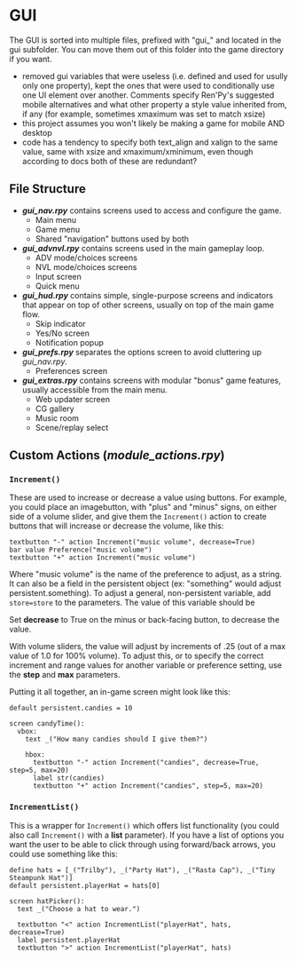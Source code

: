 # GUI
The GUI is sorted into multiple files, prefixed with "gui_" and located in the gui subfolder. You can move them out of this folder into the game directory if you want.

- removed gui variables that were useless (i.e. defined and used for usully only one property), kept the ones that were used to conditionally use one UI element over another. Comments specify Ren'Py's suggested mobile alternatives and what other property a style value inherited from, if any (for example, sometimes xmaximum was set to match xsize)
- this project assumes you won't likely be making a game for mobile AND desktop
- code has a tendency to specify both text_align and xalign to the same value, same with xsize and xmaximum/xminimum, even though according to docs both of these are redundant?

## File Structure
- ***gui_nav.rpy*** contains screens used to access and configure the game.
  - Main menu
  - Game menu
  - Shared "navigation" buttons used by both
- ***gui_advnvl.rpy*** contains screens used in the main gameplay loop.
  - ADV mode/choices screens
  - NVL mode/choices screens
  - Input screen
  - Quick menu
- ***gui_hud.rpy*** contains simple, single-purpose screens and indicators that appear on top of other screens, usually on top of the main game flow.
  - Skip indicator
  - Yes/No screen
  - Notification popup
- ***gui_prefs.rpy*** separates the options screen to avoid cluttering up *gui_nav.rpy*.
  - Preferences screen
- ***gui_extras.rpy*** contains screens with modular "bonus" game features, usually accessible from the main menu.
  - Web updater screen
  - CG gallery
  - Music room
  - Scene/replay select

## Custom Actions (*module_actions.rpy*)

### `Increment()`
These are used to increase or decrease a value using buttons. For example, you could place an imagebutton, with "plus" and "minus" signs, on either side of a volume slider, and give them the `Increment()` action to create buttons that will increase or decrease the volume, like this:

```
textbutton "-" action Increment("music volume", decrease=True)
bar value Preference("music volume")
textbutton "+" action Increment("music volume")
```

Where "music volume" is the name of the preference to adjust, as a string. It can also be a field in the persistent object (ex: "something" would adjust persistent.something). To adjust a general, non-persistent variable, add `store=store` to the parameters. The value of this variable should be

Set **decrease** to True on the minus or back-facing button, to decrease the value.

With volume sliders, the value will adjust by increments of .25 (out of a max value of 1.0 for 100% volume). To adjust this, or to specify the correct increment and range values for another variable or preference setting, use the **step** and **max** parameters.

Putting it all together, an in-game screen might look like this:

```
default persistent.candies = 10

screen candyTime():
  vbox:
    text _("How many candies should I give them?")

    hbox:
      textbutton "-" action Increment("candies", decrease=True, step=5, max=20)
      label str(candies)
      textbutton "+" action Increment("candies", step=5, max=20)
```

### `IncrementList()`

This is a wrapper for `Increment()` which offers list functionality (you could also call `Increment()` with a **list** parameter). If you have a list of options you want the user to be able to click through using forward/back arrows, you could use something like this:

```
define hats = [_("Trilby"), _("Party Hat"), _("Rasta Cap"), _("Tiny Steampunk Hat")]
default persistent.playerHat = hats[0]

screen hatPicker():
  text _("Choose a hat to wear.")

  textbutton "<" action IncrementList("playerHat", hats, decrease=True)
  label persistent.playerHat
  textbutton ">" action IncrementList("playerHat", hats)
```
